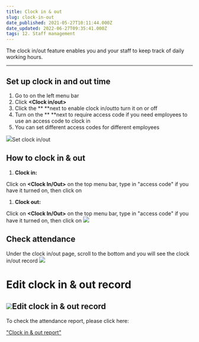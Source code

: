 ```yaml
---
title: Clock in & out
slug: clock-in-out
date_published: 2021-05-27T10:11:44.000Z
date_updated: 2022-06-27T09:35:41.000Z
tags: 12. Staff management
---
```


The clock in/out feature enables you and your staff to keep track of daily working hours.

---

## Set up clock in and out time

1. Go to **<Setting>** on the left menu bar
2. Click **<Clock in/out>**
3. Click the **<toggle> **next to enable clock in/outto turn it on or off
4. Turn on the **<toggle> **next to require access code if you need employees to use an access code to clock in
5.  You can set different access codes for different employees

![](__GHOST_URL__/content/images/2021/09/CleanShot-2021-09-13-at-18.01.13.png)Set clock in/out
## How to clock in & out

1. **Clock in:**

Click on **<Clock In/Out>** on the top menu bar, type in "access code" if you have it turned on, then click on **<Clock in>**

1. **Clock out:**

Click on **<Clock In/Out>** on the top menu bar, type in "access code" if you have it turned on, then click on **<Clock out>**
![](__GHOST_URL__/content/images/2021/09/_20-1.gif)
## Check attendance 

Under the clock in/out page, scroll to the bottom and you will see the clock in/out record
![](__GHOST_URL__/content/images/2021/09/CleanShot-2021-09-17-at-15.35.00.png)
# Edit clock in & out record
![](__GHOST_URL__/content/images/2021/09/CleanShot-2021-09-17-at-16.12.18.png)Edit clock in & out record
---

To check the attendance report, please click here:

["Clock in & out report"](__GHOST_URL__/clock-in-out-report/)
